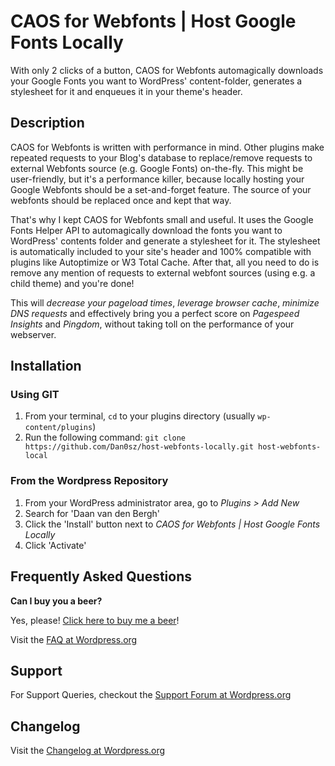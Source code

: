 # CAOS for Webfonts | Host Google Fonts Locally

With only 2 clicks of a button, CAOS for Webfonts automagically downloads your Google Fonts you want to WordPress' content-folder, generates a stylesheet for it and enqueues it in your theme's header.

## Description

CAOS for Webfonts is written with performance in mind. Other plugins make repeated requests to your Blog's database to replace/remove requests to external Webfonts source (e.g. Google Fonts) on-the-fly. This might be user-friendly, but it's a performance killer, because locally hosting your Google Webfonts should be a set-and-forget feature. The source of your webfonts should be replaced once and kept that way.

That's why I kept CAOS for Webfonts small and useful. It uses the Google Fonts Helper API to automagically download the fonts you want to WordPress' contents folder and generate a stylesheet for it. The stylesheet is automatically included to your site's header and 100% compatible with plugins like Autoptimize or W3 Total Cache. After that, all you need to do is remove any mention of requests to external webfont sources (using e.g. a child theme) and you're done!

This will *decrease your pageload times*, *leverage browser cache*, *minimize DNS requests* and effectively bring you a perfect score on *Pagespeed Insights* and *Pingdom*, without taking toll on the performance of your webserver.

## Installation

### Using GIT

1. From your terminal, `cd` to your plugins directory (usually `wp-content/plugins`)
1. Run the following command: `git clone https://github.com/Dan0sz/host-webfonts-locally.git host-webfonts-local`

### From the Wordpress Repository

1. From your WordPress administrator area, go to *Plugins > Add New*
1. Search for 'Daan van den Bergh'
1. Click the 'Install' button next to *CAOS for Webfonts | Host Google Fonts Locally*
1. Click 'Activate'

## Frequently Asked Questions

**Can I buy you a beer?**

Yes, please! [Click here to buy me a beer](https://daan.dev/donate/ "Let's do shots!")!

Visit the [FAQ at Wordpress.org](https://wordpress.org/plugins/host-webfonts-local/#faq)

## Support

For Support Queries, checkout the [Support Forum at Wordpress.org](https://wordpress.org/support/plugin/host-webfonts-local)

## Changelog

Visit the [Changelog at Wordpress.org](https://wordpress.org/plugins/host-webfonts-local/#developers)
